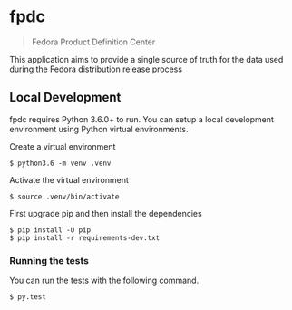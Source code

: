 # fpdc
> Fedora Product Definition Center

This application aims to provide a single source of truth for the data used during the Fedora distribution release process

## Local Development

fpdc requires Python 3.6.0+ to run. You can setup a local development environment using Python virtual environments.

Create a virtual environment

```
$ python3.6 -m venv .venv
```

Activate the virtual environment

```
$ source .venv/bin/activate
```

First upgrade pip and then install the dependencies

```
$ pip install -U pip
$ pip install -r requirements-dev.txt
```

### Running the tests

You can run the tests with the following command.

```
$ py.test
```
